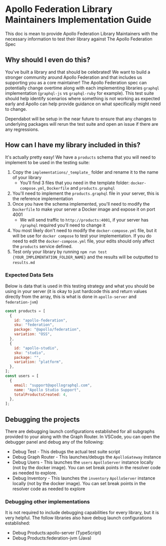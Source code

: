 # Apollo Federation Library Maintainers Implementation Guide

This doc is mean to provide Apollo Federation Library Maintainers with the necessary information to test their library against The Apollo Federation Spec

## Why should I even do this?

You've built a library and that should be celebrated! We want to build a stronger community around Apollo Federation and that includes us supporting you as a core maintainer! The Apollo Federation spec can potentially change overtime along with each implementing libraries `graphql` implementation (`graphql-js` vs `graphql-ruby` for example). This test suite should help identify scenarios where something is not working as expected early and Apollo can help provide guidance on what specifically might need to change.

Dependabot will be setup in the near future to ensure that any changes to underlying packages will rerun the test suite and open an issue if there are any regressions.

## How can I have my library included in this?

It's actually pretty easy! We have a `products` schema that you will need to implement to be used in the testing suite:

1. Copy the `implementations/_template_` folder and rename it to the name of your library
   - You'll find 3 files that you need in the template folder: `docker-compose.yml`, `Dockerfile` and `products.graphql`
2. You'll need to implement the `products.graphql` file in your server, this is the reference implementation
3. Once you have the schema implemented, you'll need to modify the `Dockerfile` to make your server a Docker image and expose it on port 4001
   - We will send traffic to `http://products:4001`, if your server has `/graphql` required you'll need to change it
4. You most likely don't need to modify the `docker-compose.yml` file, but it will be use for `docker compose` to test your implementation. If you do need to edit the `docker-compose.yml` file, your edits should only affect the `products` service defined.
5. Test only your library by running `npm run test {YOUR_IMPLEMENTATION_FOLDER_NAME}` and the results will be outputted to `results.md`

### Expected Data Sets

Below is data that is used in this testing strategy and what you should be using in your server (it is okay to just hardcode this and return values directly from the array, this is what is done in `apollo-server` and `federation-jvm`)

```javascript
const products = [
  {
    id: "apollo-federation",
    sku: "federation",
    package: "@apollo/federation",
    variation: "OSS",
  },
  {
    id: "apollo-studio",
    sku: "studio",
    package: "",
    variation: "platform",
  },
];
const users = [
  {
    email: "support@apollographql.com",
    name: "Apollo Studio Support",
    totalProductsCreated: 4,
  },
];
```

## Debugging the projects

There are debugging launch configurations established for all subgraphs provided to your along with the Graph Router.
In VSCode, you can open the debugger panel and debug any of the following:

- Debug Test - This debugs the actual test suite script
- Debug Graph Router - This launches/debugs the `ApolloGateway` instance
- Debug Users - This launches the `users` `ApolloServer` instance locally (not by the docker image). You can set break points in the resolver code as needed to explore.
- Debug Inventory - This launches the `inventory` `ApolloServer` instance locally (not by the docker image). You can set break points in the resolver code as needed to explore

### Debugging other implementations

It is not required to include debugging capabilities for every library, but it is very helpful. The follow libraries also have debug launch configurations established:

- Debug Products:apollo-server (TypeScript)
- Debug Products:federation-jvm (Java)
